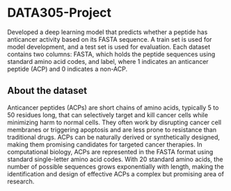 # DATA305-Project

Developed a deep learning model that predicts whether a peptide has anticancer activity based on its FASTA sequence. A train set is used for model development, and a test set is used for evaluation. Each dataset contains two columns: FASTA, which holds the peptide sequences using standard amino acid codes, and label, where 1 indicates an anticancer peptide (ACP) and 0 indicates a non-ACP. 

## About the dataset 

Anticancer peptides (ACPs) are short chains of amino acids, typically 5 to 50 residues long, that can selectively target and kill cancer cells while minimizing harm to normal cells. They often work by disrupting cancer cell membranes or triggering apoptosis and are less prone to resistance than traditional drugs. ACPs can be naturally derived or synthetically designed, making them promising candidates for targeted cancer therapies. In computational biology, ACPs are represented in the FASTA format using standard single-letter amino acid codes. With 20 standard amino acids, the number of possible sequences grows exponentially with length, making the identification and design of effective ACPs a complex but promising area of research.
